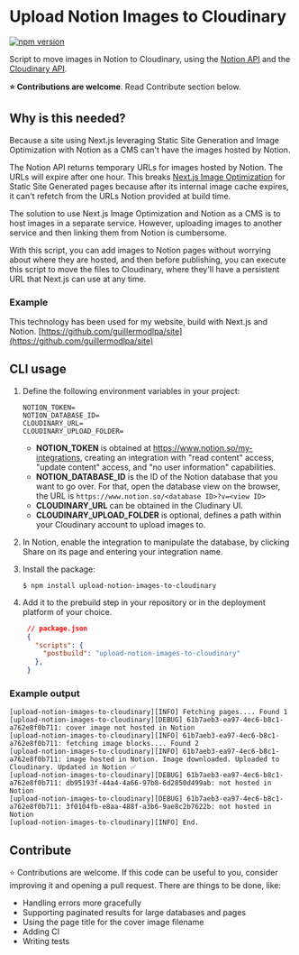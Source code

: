 # Upload Notion Images to Cloudinary

[![npm version](https://img.shields.io/npm/v/upload-notion-images-to-cloudinary.svg?style=flat-square)](https://www.npmjs.com/package/upload-notion-images-to-cloudinary)

Script to move images in Notion to Cloudinary, using the [Notion API](https://developers.notion.com/) and the [Cloudinary API](https://cloudinary.com/documentation/node_image_and_video_upload).

**⭐️ Contributions are welcome**. Read Contribute section below.

## Why is this needed?

Because a site using Next.js leveraging Static Site Generation and Image Optimization with Notion as a CMS can't have the images hosted by Notion.

The Notion API returns temporary URLs for images hosted by Notion. The URLs will expire after one hour. This breaks [Next.js Image Optimization](https://nextjs.org/docs/basic-features/image-optimization) for Static Site Generated pages because after its internal image cache expires, it can't refetch from the URLs Notion provided at build time.

The solution to use Next.js Image Optimization and Notion as a CMS is to host images in a separate service. However, uploading images to another service and then linking them from Notion is cumbersome.

With this script, you can add images to Notion pages without worrying about where they are hosted, and then before publishing, you can execute this script to move the files to Cloudinary, where they'll have a persistent URL that Next.js can use at any time.

### Example

This technology has been used for my website, build with Next.js and Notion. [https://github.com/guillermodlpa/site](https://github.com/guillermodlpa/site)

## CLI usage

1. Define the following environment variables in your project:

      ```
      NOTION_TOKEN=
      NOTION_DATABASE_ID=
      CLOUDINARY_URL=
      CLOUDINARY_UPLOAD_FOLDER=
      ```

     * **NOTION_TOKEN** is obtained  at https://www.notion.so/my-integrations, creating an integration with "read content" access, "update content" access, and "no user information" capabilities.
     * **NOTION_DATABASE_ID** is the ID of the Notion database that you want to go over. For that, open the database view on the browser, the URL is `https://www.notion.so/<database ID>?v=<view ID>`
     * **CLOUDINARY_URL** can be obtained in the Cludinary UI.
     * **CLOUDINARY_UPLOAD_FOLDER** is optional, defines a path within your Cloudinary account to upload images to.

2. In Notion, enable the integration to manipulate the database, by clicking Share on its page and entering your integration name.
3. Install the package:
    ```console
    $ npm install upload-notion-images-to-cloudinary
    ```
4. Add it to the prebuild step in your repository or in the deployment platform of your choice.
   ```json
    // package.json
    {
      "scripts": {
        "postbuild": "upload-notion-images-to-cloudinary"
      },
    }
    ```

### Example output

```
[upload-notion-images-to-cloudinary][INFO] Fetching pages.... Found 1
[upload-notion-images-to-cloudinary][DEBUG] 61b7aeb3-ea97-4ec6-b8c1-a762e8f0b711: cover image not hosted in Notion
[upload-notion-images-to-cloudinary][INFO] 61b7aeb3-ea97-4ec6-b8c1-a762e8f0b711: fetching image blocks.... Found 2
[upload-notion-images-to-cloudinary][INFO] 61b7aeb3-ea97-4ec6-b8c1-a762e8f0b711: image hosted in Notion. Image downloaded. Uploaded to Cloudinary. Updated in Notion ✅
[upload-notion-images-to-cloudinary][DEBUG] 61b7aeb3-ea97-4ec6-b8c1-a762e8f0b711: db95193f-44a4-4a66-97b8-6d2850d499ab: not hosted in Notion
[upload-notion-images-to-cloudinary][DEBUG] 61b7aeb3-ea97-4ec6-b8c1-a762e8f0b711: 3f0104fb-e8aa-488f-a3b6-9ae8c2b7622b: not hosted in Notion
[upload-notion-images-to-cloudinary][INFO] End.
```

## Contribute

⭐️ Contributions are welcome. If this code can be useful to you, consider improving it and opening a pull request. There are things to be done, like:
* Handling errors more gracefully
* Supporting paginated results for large databases and pages
* Using the page title for the cover image filename
* Adding CI
* Writing tests
